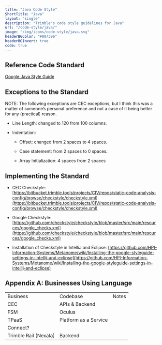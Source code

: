 ```yaml
---
title: "Java Code Style"
ShortTitle: "Java"
layout: "single"
description: "Trimble's code style guidelines for Java"
url: "/code-style/java/"
image: "/img/icons/code-style/java.svg"
headerBGColor: "#007396"
headerBGInvert: true
code: true
---
```


## Reference Code Standard

[Google Java Style Guide](https://google.github.io/styleguide/javaguide.html)

## Exceptions to the Standard

NOTE: The following exceptions are CEC exceptions, but I think this was a matter of someone’s personal preference and not a case of it being better for any (practical) reason.

- Line Length: changed to 120 from 100 columns.

- Indentation:

  - Offset: changed from 2 spaces to 4 spaces.

  - Case statement: from 2 spaces to 0 spaces.

  - Array Initialization: 4 spaces from 2 spaces

## Implementing the Standard

- CEC Checkstyle: [https://bitbucket.trimble.tools/projects/CIV/repos/static-code-analysis-config/browse/checkstyle/checkstyle.xml](https://bitbucket.trimble.tools/projects/CIV/repos/static-code-analysis-config/browse/checkstyle/checkstyle.xml)

- Google Checkstyle: [https://github.com/checkstyle/checkstyle/blob/master/src/main/resources/google_checks.xml](https://github.com/checkstyle/checkstyle/blob/master/src/main/resources/google_checks.xml)

- Installation of Checkstyle in IntelliJ and Eclipse: [https://github.com/HPI-Information-Systems/Metanome/wiki/Installing-the-google-styleguide-settings-in-intellij-and-eclipse](https://github.com/HPI-Information-Systems/Metanome/wiki/Installing-the-google-styleguide-settings-in-intellij-and-eclipse)

## Appendix A: Businesses Using Language

<table class="table">
  <tr>
    <td>Business</td>
    <td>Codebase</td>
    <td>Notes</td>
  </tr>
  <tr>
    <td>CEC</td>
    <td>APIs & Backend</td>
    <td></td>
  </tr>
  <tr>
    <td>FSM</td>
    <td>Oculus</td>
    <td></td>
  </tr>
  <tr>
    <td>TPaaS</td>
    <td>Platform as a Service</td>
    <td></td>
  </tr>
  <tr>
    <td>Connect?</td>
    <td></td>
    <td></td>
  </tr>
  <tr>
    <td>Trimble Rail (Nexala)</td>
    <td>Backend</td>
    <td></td>
  </tr>
</table>
